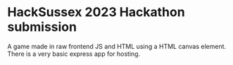 # HackSussex 2023 Hackathon submission
A game made in raw frontend JS and HTML using a HTML canvas element.
There is a very basic express app for hosting.

